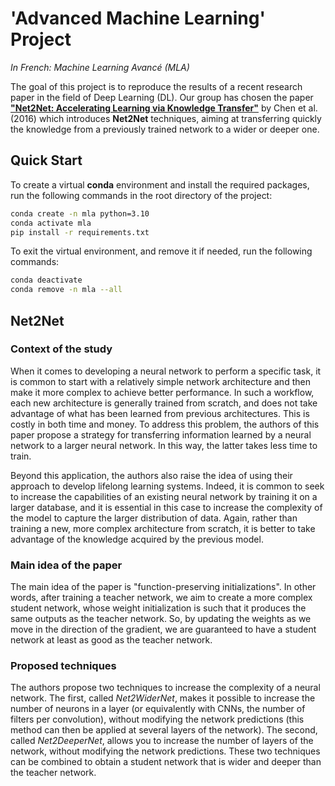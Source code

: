# 'Advanced Machine Learning' Project
*In French: Machine Learning Avancé (MLA)*

The goal of this project is to reproduce the results of a recent research paper in the field of Deep Learning (DL). Our group has chosen the paper [**"Net2Net: Accelerating Learning via Knowledge Transfer"**](https://arxiv.org/abs/1511.05641) by Chen et al. (2016) which introduces **Net2Net** techniques, aiming at transferring quickly the knowledge from a previously trained network to a wider or deeper one.

## Quick Start

To create a virtual **conda** environment and install the required packages, run the following commands in the root directory of the project:

```bash
conda create -n mla python=3.10
conda activate mla
pip install -r requirements.txt
```

To exit the virtual environment, and remove it if needed, run the following commands:

```bash
conda deactivate
conda remove -n mla --all
```

## Net2Net

### Context of the study

When it comes to developing a neural network to perform a specific task, it is common to start with a relatively simple network architecture and then make it more complex to achieve better performance. In such a workflow, each new architecture is generally trained from scratch, and does not take advantage of what has been learned from previous architectures. This is costly in both time and money. To address this problem, the authors of this paper propose a strategy for transferring information learned by a neural network to a larger neural network. In this way, the latter takes less time to train.

Beyond this application, the authors also raise the idea of using their approach to develop lifelong learning systems. Indeed, it is common to seek to increase the capabilities of an existing neural network by training it on a larger database, and it is essential in this case to increase the complexity of the model to capture the larger distribution of data. Again, rather than training a new, more complex architecture from scratch, it is better to take advantage of the knowledge acquired by the previous model.


### Main idea of the paper

The main idea of the paper is "function-preserving initializations". In other words, after training a teacher network, we aim to create a more complex student network, whose weight initialization is such that it produces the same outputs as the teacher network. So, by updating the weights as we move in the direction of the gradient, we are guaranteed to have a student network at least as good as the teacher network.


### Proposed techniques

The authors propose two techniques to increase the complexity of a neural network. The first, called *Net2WiderNet*, makes it possible to increase the number of neurons in a layer (or equivalently with CNNs, the number of filters per convolution), without modifying the network predictions (this method can then be applied at several layers of the network). The second, called *Net2DeeperNet*, allows you to increase the number of layers of the network, without modifying the network predictions. These two techniques can be combined to obtain a student network that is wider and deeper than the teacher network.

